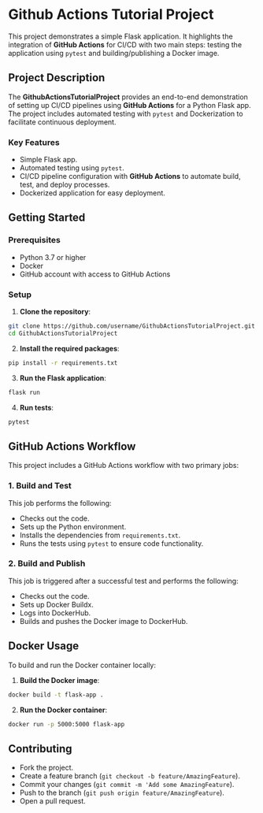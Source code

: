 # Github Actions Tutorial Project

This project demonstrates a simple Flask application. It highlights the integration of **GitHub Actions** for CI/CD with two main steps: testing the application using `pytest` and building/publishing a Docker image. 

## Project Description
The **GithubActionsTutorialProject** provides an end-to-end demonstration of setting up CI/CD pipelines using **GitHub Actions** for a Python Flask app. The project includes automated testing with `pytest` and Dockerization to facilitate continuous deployment. 

### Key Features
- Simple Flask app.
- Automated testing using `pytest`.
- CI/CD pipeline configuration with **GitHub Actions** to automate build, test, and deploy processes.
- Dockerized application for easy deployment.

## Getting Started

### Prerequisites
- Python 3.7 or higher
- Docker
- GitHub account with access to GitHub Actions

### Setup

1. **Clone the repository**:
  ```bash
  git clone https://github.com/username/GithubActionsTutorialProject.git
  cd GithubActionsTutorialProject
  ```
   
2. **Install the required packages**:
  ```bash
  pip install -r requirements.txt
  ```

3. **Run the Flask application**:
  ```bash
  flask run
  ```

4. **Run tests**:
  ```bash
  pytest
  ```

## GitHub Actions Workflow
This project includes a GitHub Actions workflow with two primary jobs:

### 1. Build and Test
  This job performs the following:
 - Checks out the code.
 - Sets up the Python environment.
 - Installs the dependencies from `requirements.txt`.
 - Runs the tests using `pytest` to ensure code functionality.

### 2. Build and Publish
  This job is triggered after a successful test and performs the following:
 - Checks out the code.
 - Sets up Docker Buildx.
 - Logs into DockerHub.
 - Builds and pushes the Docker image to DockerHub.


## Docker Usage
To build and run the Docker container locally:

1. **Build the Docker image**:

  ```bash
  docker build -t flask-app .
  ```

2. **Run the Docker container**:
  ```bash
  docker run -p 5000:5000 flask-app
  ```


## Contributing
 - Fork the project.
 - Create a feature branch (`git checkout -b feature/AmazingFeature`).
 - Commit your changes (`git commit -m 'Add some AmazingFeature`).
 - Push to the branch (`git push origin feature/AmazingFeature`).
 - Open a pull request.


